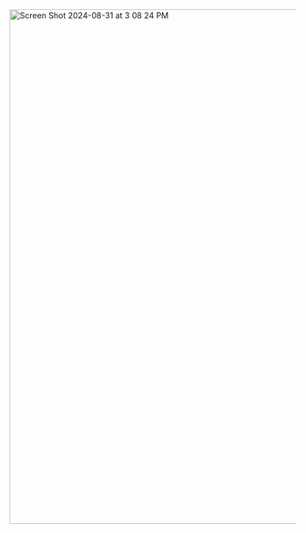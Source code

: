 <img width="902" alt="Screen Shot 2024-08-31 at 3 08 24 PM" src="https://github.com/user-attachments/assets/bcc0d905-6131-4f16-94fb-6038e39df57c">
